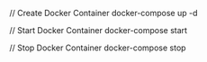 // Create Docker Container
docker-compose up -d

// Start Docker Container
docker-compose start

// Stop Docker Container
docker-compose stop